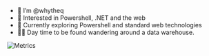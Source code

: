 - 👋 I’m @whytheq
- 👀 Interested in Powershell, .NET and the web
- 🌱 Currently exploring Powershell and standard web technologies
- 👨‍💻 Day time to be found wandering around a data warehouse.

<!---
whytheq/whytheq is a ✨ special ✨ repository because its `README.md` (this file) appears on your GitHub profile.
You can click the Preview link to take a look at your changes.
--->

![Metrics](https://metrics.lecoq.io/whytheq?template=terminal&base=header%2C%20activity%2C%20community%2C%20repositories%2C%20metadata&base.indepth=false&base.hireable=false&base.skip=false&config.timezone=Europe%2FLondon)
